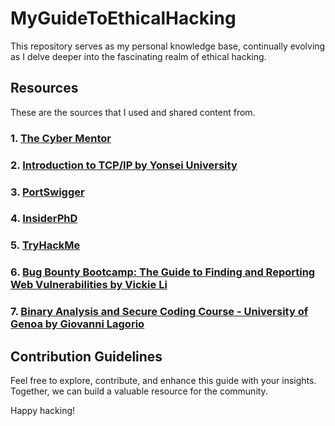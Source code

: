 # MyGuideToEthicalHacking

This repository serves as my personal knowledge base, continually evolving as I delve deeper into the fascinating realm of ethical hacking.

## Resources

These are the sources that I used and shared content from.

### 1. [The Cyber Mentor](https://www.youtube.com/@TCMSecurityAcademy)

### 2. [Introduction to TCP/IP by Yonsei University](https://www.coursera.org/learn/tcpip)

### 3. [PortSwigger](https://portswigger.net/)

### 4. [InsiderPhD](https://www.youtube.com/c/InsiderPhD)

### 5. [TryHackMe](https://tryhackme.com/)

### 6. [Bug Bounty Bootcamp: The Guide to Finding and Reporting Web Vulnerabilities by Vickie Li ](https://www.oreilly.com/library/view/bug-bounty-bootcamp/9781098129088/)

### 7. [Binary Analysis and Secure Coding Course - University of Genoa by Giovanni Lagorio](https://www.unige.it/en/)

## Contribution Guidelines

Feel free to explore, contribute, and enhance this guide with your insights. Together, we can build a valuable resource for the community.

Happy hacking!
